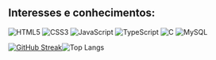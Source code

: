 
## Interesses e conhecimentos: 
![HTML5](https://img.shields.io/badge/HTML5-E34F26?style=for-the-badge&logo=html5&logoColor=white) 
![CSS3](https://img.shields.io/badge/CSS3-1572B6?style=for-the-badge&logo=css3&logoColor=white)
![JavaScript](https://img.shields.io/badge/JavaScript-F7DF1E?style=for-the-badge&logo=javascript&logoColor=black)
![TypeScript](https://img.shields.io/badge/TypeScript-007ACC?style=for-the-badge&logo=typescript&logoColor=white)
![C](https://img.shields.io/badge/C-00599C?style=for-the-badge&logo=c&logoColor=white)
![MySQL](https://img.shields.io/badge/MySQL-00000F?style=for-the-badge&logo=mysql&logoColor=white)

[![GitHub Streak](https://streak-stats.demolab.com/?user=Michelyserras&theme=bear&background=000&border=30A3DC&dates=FFF)](https://git.io/streak-stats)![Top Langs](https://github-readme-stats-git-masterrstaa-rickstaa.vercel.app/api/top-langs/?username=Michelyserras&&layout=donut&bg_color=000&border_color=EE40A7&title_color=F3B8DB&text_color=FFF)

<!---
Michelyserras/Michelyserras is a ✨ special ✨ repository because its `README.md` (this file) appears on your GitHub profile.
You can click the Preview link to take a look at your changes.
--->
